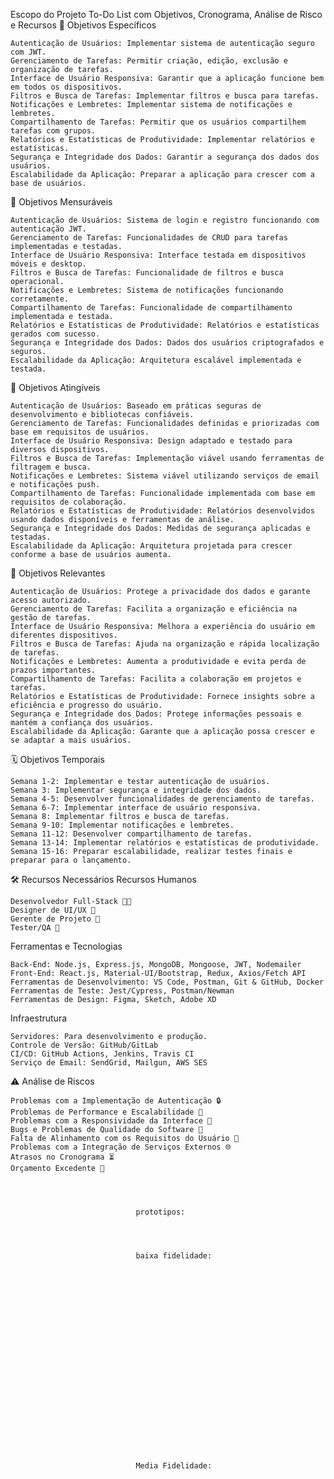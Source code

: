 Escopo do Projeto To-Do List com Objetivos, Cronograma, Análise de Risco e Recursos
🎯 Objetivos Específicos

    Autenticação de Usuários: Implementar sistema de autenticação seguro com JWT.
    Gerenciamento de Tarefas: Permitir criação, edição, exclusão e organização de tarefas.
    Interface de Usuário Responsiva: Garantir que a aplicação funcione bem em todos os dispositivos.
    Filtros e Busca de Tarefas: Implementar filtros e busca para tarefas.
    Notificações e Lembretes: Implementar sistema de notificações e lembretes.
    Compartilhamento de Tarefas: Permitir que os usuários compartilhem tarefas com grupos.
    Relatórios e Estatísticas de Produtividade: Implementar relatórios e estatísticas.
    Segurança e Integridade dos Dados: Garantir a segurança dos dados dos usuários.
    Escalabilidade da Aplicação: Preparar a aplicação para crescer com a base de usuários.

📏 Objetivos Mensuráveis

    Autenticação de Usuários: Sistema de login e registro funcionando com autenticação JWT.
    Gerenciamento de Tarefas: Funcionalidades de CRUD para tarefas implementadas e testadas.
    Interface de Usuário Responsiva: Interface testada em dispositivos móveis e desktop.
    Filtros e Busca de Tarefas: Funcionalidade de filtros e busca operacional.
    Notificações e Lembretes: Sistema de notificações funcionando corretamente.
    Compartilhamento de Tarefas: Funcionalidade de compartilhamento implementada e testada.
    Relatórios e Estatísticas de Produtividade: Relatórios e estatísticas gerados com sucesso.
    Segurança e Integridade dos Dados: Dados dos usuários criptografados e seguros.
    Escalabilidade da Aplicação: Arquitetura escalável implementada e testada.

🎯 Objetivos Atingíveis

    Autenticação de Usuários: Baseado em práticas seguras de desenvolvimento e bibliotecas confiáveis.
    Gerenciamento de Tarefas: Funcionalidades definidas e priorizadas com base em requisitos de usuários.
    Interface de Usuário Responsiva: Design adaptado e testado para diversos dispositivos.
    Filtros e Busca de Tarefas: Implementação viável usando ferramentas de filtragem e busca.
    Notificações e Lembretes: Sistema viável utilizando serviços de email e notificações push.
    Compartilhamento de Tarefas: Funcionalidade implementada com base em requisitos de colaboração.
    Relatórios e Estatísticas de Produtividade: Relatórios desenvolvidos usando dados disponíveis e ferramentas de análise.
    Segurança e Integridade dos Dados: Medidas de segurança aplicadas e testadas.
    Escalabilidade da Aplicação: Arquitetura projetada para crescer conforme a base de usuários aumenta.

🔑 Objetivos Relevantes

    Autenticação de Usuários: Protege a privacidade dos dados e garante acesso autorizado.
    Gerenciamento de Tarefas: Facilita a organização e eficiência na gestão de tarefas.
    Interface de Usuário Responsiva: Melhora a experiência do usuário em diferentes dispositivos.
    Filtros e Busca de Tarefas: Ajuda na organização e rápida localização de tarefas.
    Notificações e Lembretes: Aumenta a produtividade e evita perda de prazos importantes.
    Compartilhamento de Tarefas: Facilita a colaboração em projetos e tarefas.
    Relatórios e Estatísticas de Produtividade: Fornece insights sobre a eficiência e progresso do usuário.
    Segurança e Integridade dos Dados: Protege informações pessoais e mantém a confiança dos usuários.
    Escalabilidade da Aplicação: Garante que a aplicação possa crescer e se adaptar a mais usuários.

🗓️ Objetivos Temporais

    Semana 1-2: Implementar e testar autenticação de usuários.
    Semana 3: Implementar segurança e integridade dos dados.
    Semana 4-5: Desenvolver funcionalidades de gerenciamento de tarefas.
    Semana 6-7: Implementar interface de usuário responsiva.
    Semana 8: Implementar filtros e busca de tarefas.
    Semana 9-10: Implementar notificações e lembretes.
    Semana 11-12: Desenvolver compartilhamento de tarefas.
    Semana 13-14: Implementar relatórios e estatísticas de produtividade.
    Semana 15-16: Preparar escalabilidade, realizar testes finais e preparar para o lançamento.

🛠️ Recursos Necessários
Recursos Humanos

    Desenvolvedor Full-Stack 🧑‍💻
    Designer de UI/UX 🎨
    Gerente de Projeto 📅
    Tester/QA 🧪

Ferramentas e Tecnologias

    Back-End: Node.js, Express.js, MongoDB, Mongoose, JWT, Nodemailer
    Front-End: React.js, Material-UI/Bootstrap, Redux, Axios/Fetch API
    Ferramentas de Desenvolvimento: VS Code, Postman, Git & GitHub, Docker
    Ferramentas de Teste: Jest/Cypress, Postman/Newman
    Ferramentas de Design: Figma, Sketch, Adobe XD

Infraestrutura

    Servidores: Para desenvolvimento e produção.
    Controle de Versão: GitHub/GitLab
    CI/CD: GitHub Actions, Jenkins, Travis CI
    Serviço de Email: SendGrid, Mailgun, AWS SES

⚠️ Análise de Riscos

    Problemas com a Implementação de Autenticação 🔒
    Problemas de Performance e Escalabilidade 🚀
    Problemas com a Responsividade da Interface 📱
    Bugs e Problemas de Qualidade do Software 🐛
    Falta de Alinhamento com os Requisitos do Usuário 🎯
    Problemas com a Integração de Serviços Externos 🌐
    Atrasos no Cronograma ⏳
    Orçamento Excedente 💸




                                prototipos:




                                baixa fidelidade:























                                Media Fidelidade:

                                


